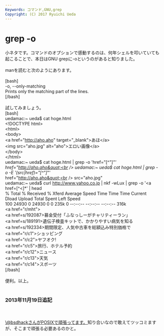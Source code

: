 ```yaml
---
Keywords: コマンド,GNU,grep
Copyright: (C) 2017 Ryuichi Ueda
---
```


# grep -o
小ネタです。コマンドのオプションで感動するのは、何年シェルを叩いていても起こることで、本日はGNU grepに-oというのがあると知りました。<br />
<br />
manを読むと次のようにあります。<br />
<br />
[bash]<br />
 -o, --only-matching<br />
 Prints only the matching part of the lines.<br />
[/bash]<br />
<br />
試してみましょう。<br />
[bash]<br />
uedamac:~ ueda$ cat hoge.html<br />
&lt;!DOCTYPE html&gt;<br />
&lt;html&gt;<br />
 &lt;body&gt;<br />
 &lt;a href=&quot;http://aho.aho&quot; target=&quot;_blank&quot;&gt;あほ&lt;/a&gt;<br />
 &lt;img src=&quot;aho.jpg&quot; alt=&quot;aho&quot;&gt;エロい画像&lt;/a&gt;<br />
 &lt;/body&gt;<br />
&lt;/html&gt;<br />
uedamac:~ ueda$ cat hoge.html | grep -o 'href=&quot;[^&quot;]*&quot;'<br />
href=&quot;http://aho.aho&quot;<br />
uedamac:~ ueda$ cat hoge.html | grep -o -E '(src|href)=&quot;[^&quot;]*&quot;'<br />
href=&quot;http://aho.aho&quot;<br />
src=&quot;aho.jpg&quot;<br />
uedamac:~ ueda$ curl http://www.yahoo.co.jp | nkf -wLux | grep -o '&lt;a href=[^&lt;]*' | head<br />
 % Total % Received % Xferd Average Speed Time Time Time Current<br />
 Dload Upload Total Spent Left Speed<br />
100 24930 0 24930 0 0 235k 0 --:--:-- --:--:-- --:--:-- 316k<br />
&lt;a href=&quot;r/mht&quot;&gt;<br />
&lt;a href=s/192087&gt;募金受付「ふなっしーがチャリティーラン」 <br />
&lt;a href=s/189191&gt;遺伝子検査キットで、かかりやすい病気を知る <br />
&lt;a href=s/192334&gt;期間限定、人気中古車を総額込み特別価格で <br />
&lt;a href=&quot;r/c1&quot;&gt;ショッピング <br />
&lt;a href=&quot;r/c2&quot;&gt;ヤフオク!<br />
&lt;a href=&quot;r/c5&quot;&gt;旅行、ホテル予約 <br />
&lt;a href=&quot;r/c12&quot;&gt;ニュース <br />
&lt;a href=&quot;r/c13&quot;&gt;天気 <br />
&lt;a href=&quot;r/c14&quot;&gt;スポーツ <br />
[/bash]<br />
<br />
便利。以上。<br />
<br />
<h3>2013年11月19日追記</h3><br />
<br />
<a href="http://blog.bsdhack.org/" target="_blank">\@bsdhackさんがPOSIXで頑張ってます。</a>知り合いなので敢えてツッコミますが、そこまで頑張る必要あるのかと。
